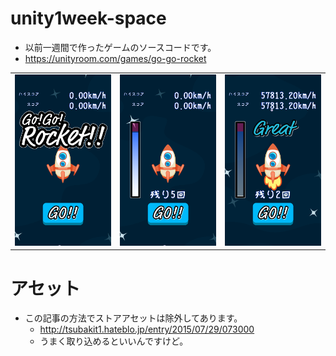 # unity1week-space

* 以前一週間で作ったゲームのソースコードです。
* https://unityroom.com/games/go-go-rocket

| | | |
|---|---|---|
|![sc1](https://github.com/naichilab/unity1week-space/blob/master/20171119-043700.png?raw=true)|![sc2](https://github.com/naichilab/unity1week-space/blob/master/20171119-043715.png?raw=true)|![sc3](https://github.com/naichilab/unity1week-space/blob/master/20171119-043723.png?raw=true)|

# アセット

* この記事の方法でストアアセットは除外してあります。
    * http://tsubakit1.hateblo.jp/entry/2015/07/29/073000
    * うまく取り込めるといいんですけど。
    
